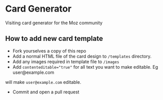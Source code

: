 Card Generator
==============

Visiting card generator for the Moz community


## How to add new card template ##
* Fork yourselves a copy of this repo
* Add a normal HTML file of the card design to `/templates` directory.
* Add any images required in template file to `/images`
* Add `contenteditable="true"` for all text you want to make editable.
Eg
    <div `contenteditable="true"`>user@example.com</div>
will make `user@example.com` editable.
* Commit and open a pull request
